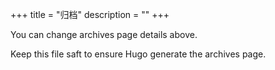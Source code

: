 +++
title = "归档"
description = ""
+++

You can change archives page details above.

Keep this file saft to ensure Hugo generate the archives page.
